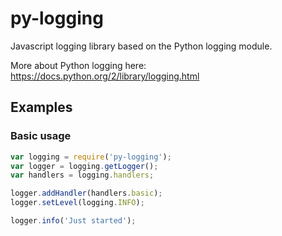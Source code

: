 # py-logging
Javascript logging library based on the Python logging module.

More about Python logging here: https://docs.python.org/2/library/logging.html

## Examples

### Basic usage

```javascript
var logging = require('py-logging');
var logger = logging.getLogger();
var handlers = logging.handlers;

logger.addHandler(handlers.basic);
logger.setLevel(logging.INFO);

logger.info('Just started');
```

